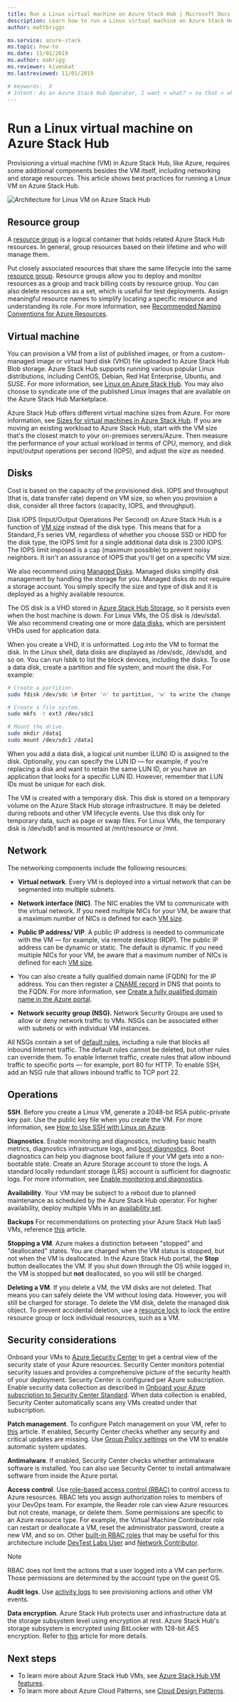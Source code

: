 ```yaml
---
title: Run a Linux virtual machine on Azure Stack Hub | Microsoft Docs
description: Learn how to run a Linux virtual machine on Azure Stack Hub.
author: mattbriggs

ms.service: azure-stack
ms.topic: how-to
ms.date: 11/01/2019
ms.author: mabrigg
ms.reviewer: kivenkat
ms.lastreviewed: 11/01/2019

# keywords:  X
# Intent: As an Azure Stack Hub Operator, I want < what? > so that < why? >
---
```


# Run a Linux virtual machine on Azure Stack Hub

Provisioning a virtual machine (VM) in Azure Stack Hub, like Azure, requires some additional components besides the VM itself, including networking and storage resources. This article shows best practices for running a Linux VM on Azure Stack Hub.

![Architecture for Linux VM on Azure Stack Hub](./media/iaas-architecture-vm-linux/image1.png)

## Resource group

A [resource group](https://docs.microsoft.com/azure/azure-resource-manager/resource-group-overview) is a logical container that holds related Azure Stack Hub resources. In general, group resources based on their lifetime and who will manage them.

Put closely associated resources that share the same lifecycle into the same [resource group](https://docs.microsoft.com/azure/azure-resource-manager/resource-group-overview). Resource groups allow you to deploy and monitor resources as a group and track billing costs by resource group. You can also delete resources as a set, which is useful for test deployments. Assign meaningful resource names to simplify locating a specific resource and understanding its role. For more information, see [Recommended Naming Conventions for Azure Resources](https://docs.microsoft.com/azure/architecture/best-practices/naming-conventions).

## Virtual machine

You can provision a VM from a list of published images, or from a custom-managed image or virtual hard disk (VHD) file uploaded to Azure Stack Hub Blob storage. Azure Stack Hub supports running various popular Linux distributions, including CentOS, Debian, Red Hat Enterprise, Ubuntu, and SUSE. For more information, see [Linux on Azure Stack Hub](https://docs.microsoft.com/azure-stack/operator/azure-stack-linux). You may also choose to syndicate one of the published Linux Images that are available on the Azure Stack Hub Marketplace.

Azure Stack Hub offers different virtual machine sizes from Azure. For more information, see [Sizes for virtual machines in Azure Stack Hub](https://docs.microsoft.com/azure-stack/user/azure-stack-vm-sizes). If you are moving an existing workload to Azure Stack Hub, start with the VM size that's the closest match to your on-premises servers/Azure. Then measure the performance of your actual workload in terms of CPU, memory, and disk input/output operations per second (IOPS), and adjust the size as needed.

## Disks

Cost is based on the capacity of the provisioned disk. IOPS and throughput (that is, data transfer rate) depend on VM size, so when you provision a disk, consider all three factors (capacity, IOPS, and throughput).

Disk IOPS (Input/Output Operations Per Second) on Azure Stack Hub is a function of [VM size](https://docs.microsoft.com/azure-stack/user/azure-stack-vm-sizes) instead of the disk type. This means that for a Standard_Fs series VM, regardless of whether you choose SSD or HDD for the disk type, the IOPS limit for a single additional data disk is 2300 IOPS. The IOPS limit imposed is a cap (maximum possible) to prevent noisy neighbors. It isn't an assurance of IOPS that you'll get on a specific VM size.

We also recommend using [Managed Disks](https://docs.microsoft.com/azure-stack/user/azure-stack-managed-disk-considerations). Managed disks simplify disk management by handling the storage for you. Managed disks do not require a storage account. You simply specify the size and type of disk and it is deployed as a highly available resource.

The OS disk is a VHD stored in [Azure Stack Hub Storage](https://docs.microsoft.com/azure-stack/user/azure-stack-storage-overview), so it persists even when the host machine is down. For Linux VMs, the OS disk is /dev/sda1. We also recommend creating one or more [data disks](https://docs.microsoft.com/azure-stack/user/azure-stack-manage-vm-disks), which are persistent VHDs used for application data.

When you create a VHD, it is unformatted. Log into the VM to format the disk. In the Linux shell, data disks are displayed as /dev/sdc, /dev/sdd, and so on. You can run lsblk to list the block devices, including the disks. To use a data disk, create a partition and file system, and mount the disk. For example:

```bash
# Create a partition.
sudo fdisk /dev/sdc \# Enter 'n' to partition, 'w' to write the change.

# Create a file system.
sudo mkfs -t ext3 /dev/sdc1

# Mount the drive.
sudo mkdir /data1
sudo mount /dev/sdc1 /data1
```

When you add a data disk, a logical unit number (LUN) ID is assigned to the disk. Optionally, you can specify the LUN ID — for example, if you're replacing a disk and want to retain the same LUN ID, or you have an application that looks for a specific LUN ID. However, remember that LUN IDs must be unique for each disk.

The VM is created with a temporary disk. This disk is stored on a temporary volume on the Azure Stack Hub storage infrastructure. It may be deleted during reboots and other VM lifecycle events. Use this disk only for temporary data, such as page or swap files. For Linux VMs, the temporary disk is /dev/sdb1 and is mounted at /mnt/resource or /mnt.

## Network

The networking components include the following resources:

-   **Virtual network**. Every VM is deployed into a virtual network that can be segmented into multiple subnets.

-   **Network interface (NIC)**. The NIC enables the VM to communicate with the virtual network. If you need multiple NICs for your VM, be aware that a maximum number of NICs is defined for each [VM size](https://docs.microsoft.com/azure-stack/user/azure-stack-vm-sizes).

-   **Public IP address/ VIP**. A public IP address is needed to communicate with the VM — for example, via remote desktop (RDP). The public IP address can be dynamic or static. The default is dynamic. If you need multiple NICs for your VM, be aware that a maximum number of NICs is defined for each [VM size](https://docs.microsoft.com/azure-stack/user/azure-stack-vm-sizes).

-   You can also create a fully qualified domain name (FQDN) for the IP address. You can then register a [CNAME record](https://en.wikipedia.org/wiki/CNAME_record) in DNS that points to the FQDN. For more information, see [Create a fully qualified domain name in the Azure portal](https://docs.microsoft.com/azure/virtual-machines/virtual-machines-linux-portal-create-fqdn).

-   **Network security group (NSG).** Network Security Groups are used to allow or deny network traffic to VMs. NSGs can be associated either with subnets or with individual VM instances.

All NSGs contain a set of [default rules](https://docs.microsoft.com/azure/virtual-network/security-overview#default-security-rules), including a rule that blocks all inbound Internet traffic. The default rules cannot be deleted, but other rules can override them. To enable Internet traffic, create rules that allow inbound traffic to specific ports — for example, port 80 for HTTP. To enable SSH, add an NSG rule that allows inbound traffic to TCP port 22.

## Operations

**SSH**. Before you create a Linux VM, generate a 2048-bit RSA public-private key pair. Use the public key file when you create the VM. For more information, see [How to Use SSH with Linux on Azure](https://docs.microsoft.com/azure/virtual-machines/virtual-machines-linux-mac-create-ssh-keys).

**Diagnostics**. Enable monitoring and diagnostics, including basic health metrics, diagnostics infrastructure logs, and [boot diagnostics](https://azure.microsoft.com/blog/boot-diagnostics-for-virtual-machines-v2/). Boot diagnostics can help you diagnose boot failure if your VM gets into a non-bootable state. Create an Azure Storage account to store the logs. A standard locally redundant storage (LRS) account is sufficient for diagnostic logs. For more information, see [Enable monitoring and diagnostics](https://docs.microsoft.com/azure-stack/user/azure-stack-metrics-azure-data).

**Availability**. Your VM may be subject to a reboot due to planned maintenance as scheduled by the Azure Stack Hub operator. For higher availability, deploy multiple VMs in an [availability set](https://docs.microsoft.com/azure-stack/operator/app-service-deploy-ha).

**Backups** For recommendations on protecting your Azure Stack Hub IaaS VMs, reference [this](https://docs.microsoft.com/azure-stack/user/azure-stack-manage-vm-protect) article.

**Stopping a VM**. Azure makes a distinction between "stopped" and "deallocated" states. You are charged when the VM status is stopped, but not when the VM is deallocated. In the Azure Stack Hub portal, the **Stop** button deallocates the VM. If you shut down through the OS while logged in, the VM is stopped but **not** deallocated, so you will still be charged.

**Deleting a VM**. If you delete a VM, the VM disks are not deleted. That means you can safely delete the VM without losing data. However, you will still be charged for storage. To delete the VM disk, delete the managed disk object. To prevent accidental deletion, use a [resource lock](https://docs.microsoft.com/azure/resource-group-lock-resources) to lock the entire resource group or lock individual resources, such as a VM.

## Security considerations

Onboard your VMs to [Azure Security Center](https://docs.microsoft.com/azure/security-center/quick-onboard-azure-stack) to get a central view of the security state of your Azure resources. Security Center monitors potential security issues and provides a comprehensive picture of the security health of your deployment. Security Center is configured per Azure subscription. Enable security data collection as described in [Onboard your Azure subscription to Security Center Standard](https://docs.microsoft.com/azure/security-center/security-center-get-started). When data collection is enabled, Security Center automatically scans any VMs created under that subscription.

**Patch management**. To configure Patch management on your VM, refer to [this](https://docs.microsoft.com/azure-stack/user/vm-update-management) article. If enabled, Security Center checks whether any security and critical updates are missing. Use [Group Policy settings](https://docs.microsoft.com/windows-server/administration/windows-server-update-services/deploy/4-configure-group-policy-settings-for-automatic-updates) on the VM to enable automatic system updates.

**Antimalware**. If enabled, Security Center checks whether antimalware software is installed. You can also use Security Center to install antimalware software from inside the Azure portal.

**Access control**. Use [role-based access control (RBAC)](https://docs.microsoft.com/azure/active-directory/role-based-access-control-what-is) to control access to Azure resources. RBAC lets you assign authorization roles to members of your DevOps team. For example, the Reader role can view Azure resources but not create, manage, or delete them. Some permissions are specific to an Azure resource type. For example, the Virtual Machine Contributor role can restart or deallocate a VM, reset the administrator password, create a new VM, and so on. Other [built-in RBAC roles](https://docs.microsoft.com/azure/active-directory/role-based-access-built-in-roles) that may be useful for this architecture include [DevTest Labs User](https://docs.microsoft.com/azure/active-directory/role-based-access-built-in-roles#devtest-labs-user) and [Network Contributor](https://docs.microsoft.com/azure/active-directory/role-based-access-built-in-roles#network-contributor).

> [!Note]  
> RBAC does not limit the actions that a user logged into a VM can perform. Those permissions are determined by the account type on the guest OS.

**Audit logs**. Use [activity logs](https://docs.microsoft.com/azure-stack/user/azure-stack-metrics-azure-data?#activity-log) to see provisioning actions and other VM events.

**Data encryption**. Azure Stack Hub protects user and infrastructure data at the storage subsystem level using encryption at rest. Azure Stack Hub's storage subsystem is encrypted using BitLocker with 128-bit AES encryption. Refer to [this](https://docs.microsoft.com/azure-stack/operator/azure-stack-security-bitlocker) article for more details.

## Next steps

- To learn more about Azure Stack Hub VMs, see [Azure Stack Hub VM features](azure-stack-vm-considerations.md).  
- To learn more about Azure Cloud Patterns, see [Cloud Design Patterns](https://docs.microsoft.com/azure/architecture/patterns).
